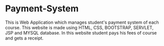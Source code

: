 # Payment-System
This is Web Application which manages student's payment system of each course. This website is made using HTML, CSS, BOOTSTRAP, SERVLET, JSP and MYSQL database. In this website student pays his fees of course and gets a receipt. 
